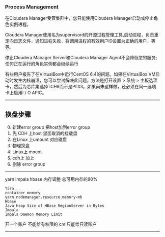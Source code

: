 ### Process Management
在Cloudera Manager受管集群中，您只能使用Cloudera Manager启动或停止角色实例进程。

Cloudera Manager使用名为supervisord的开源过程管理工具,启动进程，负责重定向日志文件，通知进程失败，将调用进程的有效用户ID设置为正确的用户，等等。

停止Cloudera Manager Server和Cloudera Manager Agent不会降低您的服务;任何正在运行的角色实例都会继续运行


有些用户报告了在VirtualBox中运行CentOS 6.4的问题。如果在VirtualBox VM启动时发生内核崩溃，您可以尝试解决此问题，方法是打开设置 > 系统 > 主板选项卡，然后为芯片集选择 ICH9而不是PIIX3。如果尚未这样做，还必须在同一选项卡上启用I / O APIC。


---
## 换盘步骤
0. 新建error group 把host加到error group
1. 先 CDH 上host 里面取消的挂载盘 
2. 在Linux 上umount 对应磁盘
3. 物理换盘 
4. Linux上 mount
5. cdh上 加上
6. 删除 error group


---
yarn impala hbase 内存调整 总可用内存的80%

```
Yarn
container memory 
yarn.nodemanager.resource.memory-mb
Hbase
Java Heap Size of HBase RegionServer in Bytes
Impala
Impala Daemon Memory Limit
```



开一个账户 不能给有权限的
cm 只能给只读账户


----
